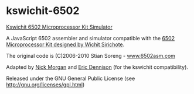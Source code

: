 # kswichit-6502

[Kswichit 6502 Microprocessor Kit Simulator](https://tiggerntatie.github.io/kswichit-6502/)

A JavaScript 6502 assembler and simulator compatible with the [6502 Microprocessor Kit designed by Wichit Sirichote](https://www.kswichit.com/6502/6502.html).

The original code is (C)2006-2010 Stian Soreng - www.6502asm.com

Adapted by [Nick Morgan](https://github.com/skilldrick/6502js) and [Eric Dennison](https://github.com/tiggerntatie/kswichit-6502) (for the kswichit compatibility).

Released under the GNU General Public License (see http://gnu.org/licenses/gpl.html)
